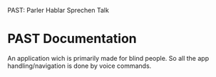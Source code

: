 PAST: Parler Hablar Sprechen Talk
# PAST Documentation

An application wich is primarily made for blind people. So all the app handling/navigation is done by voice commands. 
